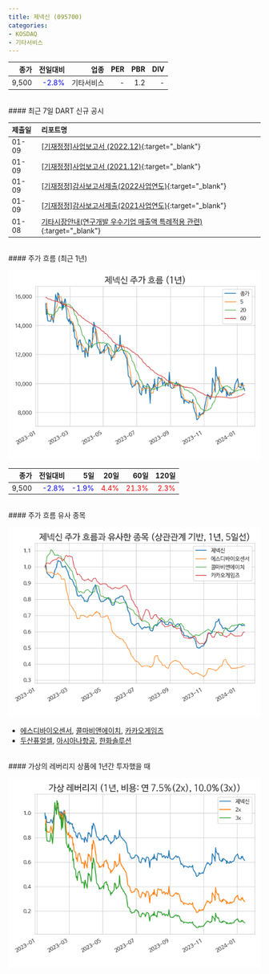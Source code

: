 ```yaml
---
title: 제넥신 (095700)
categories:
- KOSDAQ
- 기타서비스
---
```


|**종가**|**전일대비**|**업종**|**PER**|**PBR**|**DIV**|
|-------:|-----------:|-------:|------:|------:|------:|
|9,500|<span style="color: blue">-2.8%</span>|기타서비스|-|1.2|-|

<!-- more -->

<br>
#### 최근 7일 DART 신규 공시


|**제출일**|**리포트명**|
|:-----|:-------|
|01-09|[[기재정정]사업보고서 (2022.12)](https://dart.fss.or.kr/dsaf001/main.do?rcpNo=20240109000220){:target="_blank"}|
|01-09|[[기재정정]사업보고서 (2021.12)](https://dart.fss.or.kr/dsaf001/main.do?rcpNo=20240109000218){:target="_blank"}|
|01-09|[[기재정정]감사보고서제출(2022사업연도)](https://dart.fss.or.kr/dsaf001/main.do?rcpNo=20240109900235){:target="_blank"}|
|01-09|[[기재정정]감사보고서제출(2021사업연도)](https://dart.fss.or.kr/dsaf001/main.do?rcpNo=20240109900233){:target="_blank"}|
|01-08|[기타시장안내(연구개발 우수기업 매출액 특례적용 관련)](https://dart.fss.or.kr/dsaf001/main.do?rcpNo=20240108900534){:target="_blank"}|

<br>
#### 주가 흐름 (최근 1년)

![095700](/assets/images/stock/095700.png)

|**종가**|**전일대비**|**5일**|**20일**|**60일**|**120일**|
|---:|-------:|--:|---:|---:|----:|
|9,500|<span style="color: blue">-2.8%</span>|<span style="color: blue">-1.9%</span>|<span style="color: red">4.4%</span>|<span style="color: red">21.3%</span>|<span style="color: red">2.3%</span>|

<br>
#### 주가 흐름 유사 종목

![095700](/assets/images/stock/095700_corr.png)
- [에스디바이오센서](/137310/), [콜마비앤에이치](/200130/), [카카오게임즈](/293490/)
- [두산퓨얼셀](/336260/), [아시아나항공](/020560/), [한화솔루션](/009830/)

<br>
#### 가상의 레버리지 상품에 1년간 투자했을 때

![095700](/assets/images/stock/095700_2x.png)
